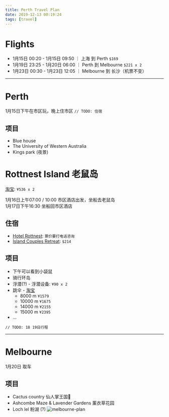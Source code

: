 ```yaml
---
title: Perth Travel Plan
date: 2019-12-13 00:19:24
tags: [travel]
---
```


# Flights 
* 1月15日 00:20 - 1月15日 09:50  ｜ 上海 到 Perth `$169`
* 1月19日 23:25 - 1月20日 06:00  ｜ Perth 到 Melbourne `$221 x 2`
* 1月23日 00:30 - 1月23日 12:05  ｜ Melbourne 到 长沙（机票不变）

<!-- more -->
---

# Perth
1月15日下午在市区玩，晚上住市区
`// TODO: 住宿`

## 项目
* Blue house
* The University of Western Australia
* Kings park (夜景)

# Rottnest Island 老鼠岛
[淘宝](https://traveldetail.fliggy.com/item.htm?spm=a230r.1.14.1.720d6f022EctP3&id=584671753240&ad_id=&am_id=&cm_id=140105335569ed55e27b&pm_id=&abbucket=19): `¥536 x 2`

1月16日上午07:00 / 10:00 市区酒店出发，坐船去老鼠岛  
1月17日下午16:30 坐船回市区酒店

## 住宿
* [Hotel Rottnest](https://www.rottnestisland.com/accommodation/accommodation-types/hotel-rottnest): `票价要打电话咨询`
* [Island Couples Retreat](https://www.rottnestisland.com/accommodation/accommodation-types/premium-accommodation): `$214`

## 项目
* 下午可以看到小袋鼠
* 骑行环岛
* 浮潜(?) - 浮潜设备: `¥90 x 2`
* 跳伞 - [淘宝](https://traveldetail.fliggy.hk/item.htm?spm=a230r.1.14.6.74ef7a24izunOz&id=573543623367&ad_id=&am_id=&cm_id=140105335569ed55e27b&pm_id=&abbucket=19)
  - 8000 m `¥1579`
  - 10000 m `¥1675`
  - 14000 m `¥2155`
  - 15000 m `¥2395`
* ...


`// TODO: 18 19日行程`

---

# Melbourne
1月20日 取车

## 项目
* Cactus country 仙人掌王国🌵
* Ashcombe Maze & Lavender Gardens 薰衣草花园
* Loch lel 粉湖 (?)
![melbourne-plan](../../../../images/travel/melbourne-plan.png)
